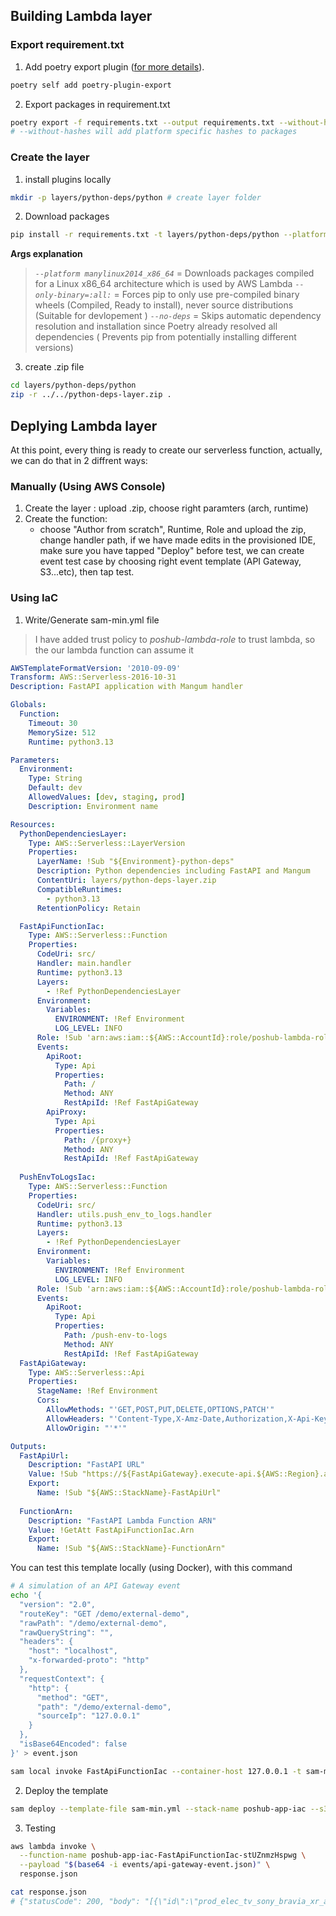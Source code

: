 ## Building Lambda layer
### Export requirement.txt
1. Add poetry export plugin ([for more details](https://github.com/python-poetry/poetry-plugin-export)).
```bash
poetry self add poetry-plugin-export
```
2. Export packages in requirement.txt
```bash
poetry export -f requirements.txt --output requirements.txt --without-hashes
# --without-hashes will add platform specific hashes to packages
```

### Create the layer
1. install plugins locally
```bash
mkdir -p layers/python-deps/python # create layer folder
```

2. Download packages
```bash
pip install -r requirements.txt -t layers/python-deps/python --platform manylinux2014_x86_64 --only-binary=:all: --no-deps
```
**Args explanation**
> *`--platform manylinux2014_x86_64`* = Downloads packages compiled for a Linux x86_64 architecture which is used by AWS Lambda
> *`--only-binary=:all:`* =  Forces pip to only use pre-compiled binary wheels (Compiled, Ready to install), never source distributions (Suitable for devlopement )
> *`--no-deps`* = Skips automatic dependency resolution and installation since Poetry already resolved all dependencies ( Prevents pip from potentially installing different versions)

3. create .zip file
```bash
cd layers/python-deps/python
zip -r ../../python-deps-layer.zip .                                 
```

## Deplying Lambda layer

At this point, every thing is ready to create our serverless function, actually, we can do that in 2 diffrent ways:

### Manually (Using AWS Console)
1. Create the layer : upload .zip, choose right paramters (arch, runtime)
2. Create the function:
    - choose "Author from scratch", Runtime, Role and upload the zip, change handler path, if we have made edits in the provisioned IDE, make sure you have tapped "Deploy" before test, we can create event test case by choosing right event template (API Gateway, S3...etc), then tap test.
### Using IaC
1. Write/Generate sam-min.yml file
> I have added trust policy to *poshub-lambda-role* to trust lambda, so the our lambda function can assume it
```yaml
AWSTemplateFormatVersion: '2010-09-09'
Transform: AWS::Serverless-2016-10-31
Description: FastAPI application with Mangum handler

Globals:
  Function:
    Timeout: 30
    MemorySize: 512
    Runtime: python3.13

Parameters:
  Environment:
    Type: String
    Default: dev
    AllowedValues: [dev, staging, prod]
    Description: Environment name

Resources:
  PythonDependenciesLayer:
    Type: AWS::Serverless::LayerVersion
    Properties:
      LayerName: !Sub "${Environment}-python-deps"
      Description: Python dependencies including FastAPI and Mangum
      ContentUri: layers/python-deps-layer.zip
      CompatibleRuntimes:
        - python3.13
      RetentionPolicy: Retain

  FastApiFunctionIac:
    Type: AWS::Serverless::Function
    Properties:
      CodeUri: src/
      Handler: main.handler
      Runtime: python3.13
      Layers:
        - !Ref PythonDependenciesLayer
      Environment:
        Variables:
          ENVIRONMENT: !Ref Environment
          LOG_LEVEL: INFO
      Role: !Sub 'arn:aws:iam::${AWS::AccountId}:role/poshub-lambda-role'
      Events:
        ApiRoot:
          Type: Api
          Properties:
            Path: /
            Method: ANY
            RestApiId: !Ref FastApiGateway
        ApiProxy:
          Type: Api
          Properties:
            Path: /{proxy+}
            Method: ANY
            RestApiId: !Ref FastApiGateway
  
  PushEnvToLogsIac:
    Type: AWS::Serverless::Function
    Properties:
      CodeUri: src/
      Handler: utils.push_env_to_logs.handler
      Runtime: python3.13
      Layers:
        - !Ref PythonDependenciesLayer
      Environment:
        Variables:
          ENVIRONMENT: !Ref Environment
          LOG_LEVEL: INFO
      Role: !Sub 'arn:aws:iam::${AWS::AccountId}:role/poshub-lambda-role'
      Events:
        ApiRoot:
          Type: Api
          Properties:
            Path: /push-env-to-logs
            Method: ANY
            RestApiId: !Ref FastApiGateway
  FastApiGateway:
    Type: AWS::Serverless::Api
    Properties:
      StageName: !Ref Environment
      Cors:
        AllowMethods: "'GET,POST,PUT,DELETE,OPTIONS,PATCH'"
        AllowHeaders: "'Content-Type,X-Amz-Date,Authorization,X-Api-Key,X-Amz-Security-Token'"
        AllowOrigin: "'*'"

Outputs:
  FastApiUrl:
    Description: "FastAPI URL"
    Value: !Sub "https://${FastApiGateway}.execute-api.${AWS::Region}.amazonaws.com/${Environment}/"
    Export:
      Name: !Sub "${AWS::StackName}-FastApiUrl"
  
  FunctionArn:
    Description: "FastAPI Lambda Function ARN"
    Value: !GetAtt FastApiFunctionIac.Arn
    Export:
      Name: !Sub "${AWS::StackName}-FunctionArn"
```
 You can test this template locally (using Docker), with this command
```bash
# A simulation of an API Gateway event 
echo '{
  "version": "2.0",
  "routeKey": "GET /demo/external-demo",
  "rawPath": "/demo/external-demo",
  "rawQueryString": "",
  "headers": {
    "host": "localhost",
    "x-forwarded-proto": "http"
  },
  "requestContext": {
    "http": {
      "method": "GET",
      "path": "/demo/external-demo",
      "sourceIp": "127.0.0.1"
    }
  },
  "isBase64Encoded": false
}' > event.json

sam local invoke FastApiFunctionIac --container-host 127.0.0.1 -t sam-min.yml -e event.json
```



2. Deploy the template
```bash
sam deploy --template-file sam-min.yml --stack-name poshub-app-iac --s3-bucket poshub-dev-bucket
```

3. Testing
```bash
aws lambda invoke \
  --function-name poshub-app-iac-FastApiFunctionIac-stUZnmzHspwg \
  --payload "$(base64 -i events/api-gateway-event.json)" \
  response.json

cat response.json 
# {"statusCode": 200, "body": "[{\"id\":\"prod_elec_tv_sony_bravia_xr_a90j\",\"sku\":\"XR65A90J\",\"name\":\"Sony BRAVIA XR A90J 65\\\" OLED 4K HDR Smart TV\",\"status\":\"active\"},{\"id\":\"prod_app_shirt_cotton_crew\",\"sku\":\"TSHIRT-CREW-BL-M\",\"name\":\"Men's Cotton Crew Neck T-Shirt\",\"status\":\"active\"}]", "headers": {"content-length": "252", "content-type": "application/json", "x-correlation-id": "2d9cdf7e-5080-4e38-94be-4ae87b8905fc"}, "isBase64Encoded": false}
```